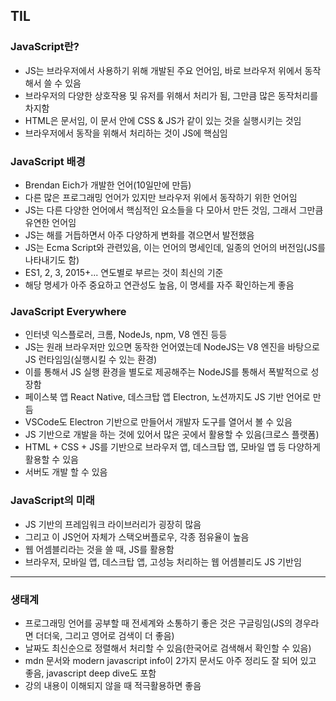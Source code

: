 ## TIL

### JavaScript란?
- JS는 브라우저에서 사용하기 위해 개발된 주요 언어임, 바로 브라우저 위에서 동작해서 쓸 수 있음
- 브라우저의 다양한 상호작용 및 유저를 위해서 처리가 됨, 그만큼 많은 동작처리를 차지함
- HTML은 문서임, 이 문서 안에 CSS & JS가 같이 있는 것을 실행시키는 것임
- 브라우저에서 동작을 위해서 처리하는 것이 JS에 핵심임

### JavaScript 배경
- Brendan Eich가 개발한 언어(10일만에 만듬)
- 다른 많은 프로그래밍 언어가 있지만 브라우저 위에서 동작하기 위한 언어임
- JS는 다른 다양한 언어에서 핵심적인 요소들을 다 모아서 만든 것임, 그래서 그만큼 유연한 언어임
- JS는 해를 거듭하면서 아주 다양하게 변화를 겪으면서 발전했음
- JS는 Ecma Script와 관련있음, 이는 언어의 명세인데, 일종의 언어의 버전임(JS를 나타내기도 함)
- ES1, 2, 3, 2015+... 연도별로 부르는 것이 최신의 기준
- 해당 명세가 아주 중요하고 연관성도 높음, 이 명세를 자주 확인하는게 좋음

### JavaScript Everywhere
- 인터넷 익스플로러, 크롬, NodeJs, npm, V8 엔진 등등
- JS는 원래 브라우저만 있으면 동작한 언어였는데 NodeJS는 V8 엔진을 바탕으로 JS 런타임임(실행시킬 수 있는 환경)
- 이를 통해서 JS 실행 환경을 별도로 제공해주는 NodeJS를 통해서 폭발적으로 성장함
- 페이스북 앱 React Native, 데스크탑 앱 Electron, 노션까지도 JS 기반 언어로 만듬
- VSCode도 Electron 기반으로 만들어서 개발자 도구를 열어서 볼 수 있음
- JS 기반으로 개발을 하는 것에 있어서 많은 곳에서 활용할 수 있음(크로스 플랫폼)
- HTML + CSS + JS를 기반으로 브라우저 앱, 데스크탑 앱, 모바일 앱 등 다양하게 활용할 수 있음
- 서버도 개발 할 수 있음

### JavaScript의 미래
- JS 기반의 프레임워크 라이브러리가 굉장히 많음
- 그리고 이 JS언어 자체가 스택오버플로우, 각종 점유율이 높음
- 웹 어셈블리라는 것을 쓸 때, JS를 활용함
- 브라우저, 모바일 앱, 데스크탑 앱, 고성능 처리하는 웹 어셈블리도 JS 기반임

----

### 생태계
- 프로그래밍 언어를 공부할 때 전세계와 소통하기 좋은 것은 구글링임(JS의 경우라면 더더욱, 그리고 영어로 검색이 더 좋음)
- 날짜도 최신순으로 정렬해서 처리할 수 있음(한국어로 검색해서 확인할 수 있음)
- mdn 문서와 modern javascript info이 2가지 문서도 아주 정리도 잘 되어 있고 좋음, javascript deep dive도 포함
- 강의 내용이 이해되지 않을 때 적극활용하면 좋음
